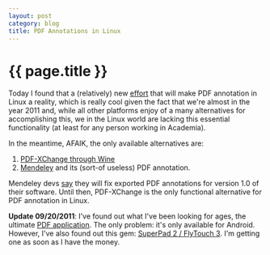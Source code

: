 ```yaml
---
layout: post
category: blog
title: PDF Annotations in Linux
---
```


{{ page.title }}
================

Today I found that a (relatively) new [effort](http://www.gnupdf.org) that will make PDF annotation 
in Linux a reality, which is really cool given the fact that we're almost in the year 2011 and, 
while all other platforms enjoy of a many alternatives for accomplishing this, we in the Linux world 
are lacking this essential functionality (at least for any person working in Academia).

In the meantime, AFAIK, the only available alternatives are:

1. [PDF-XChange through Wine][x]
2. [Mendeley][m] and its (sort-of useless) PDF annotation.

Mendeley devs [say][s] they will fix exported PDF annotations for version 1.0 of their software. Until 
then, PDF-XChange is the only functional alternative for PDF annotation in Linux.

**Update 09/20/2011**: I've found out what I've been looking for ages, the ultimate [PDF application][ezpdf]. The only 
problem: it's only available for Android. However, I've also found out this gem: [SuperPad 2 / FlyTouch 3][sp]. I'm getting 
one as soon as I have the money.

[x]: http://www.fsavard.com/flow/2009/03/pdf-annotation-under-linux-with-wine-and-pdf-xchange-viewer/
[m]: http://www.mendeley.org
[s]: http://feedback.mendeley.com/forums/4941-mendeley-feedback/suggestions/323238-pdf-annotations-should-be-synced-and-compatible-?ref=title
[ezpdf]: https://market.android.com/details?id=udk.android.reader
[sp]: http://www.amazon.com/HDE-Flytouch-3-10-2-Super/dp/B004UBEBB4
